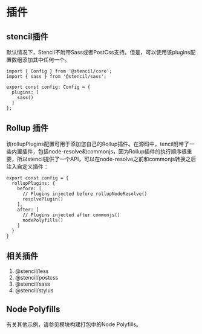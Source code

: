 # 插件

## stencil插件

默认情况下，Stencil不附带Sass或者PostCss支持。但是，可以使用该plugins配置数组添加其中任何一个。

```
import { Config } from '@stencil/core';
import { sass } from '@stencil/sass';

export const config: Config = {
  plugins: [
    sass()
  ]
};
```

## Rollup 插件

该rollupPlugins配置可用于添加您自己的Rollup插件。在源码中，tencil附带了一些内置插件，包括node-resolve和commonjs，因为Rollup插件的执行顺序很重要，所以stencil提供了一个API，可以在node-resolve之前和commonjs转换之后注入自定义插件：

```
export const config = {
  rollupPlugins: {
    before: [
      // Plugins injected before rollupNodeResolve()
      resolvePlugin()
    ],
    after: [
      // Plugins injected after commonjs()
      nodePolyfills()
    ]
  }
}
```

## 相关插件

1. @stencil/less
2. @stencil/postcss
3. @stencil/sass
4. @stencil/stylus

## Node Polyfills

有关其他示例，请参见模块构建打包中的Node Polyfills。